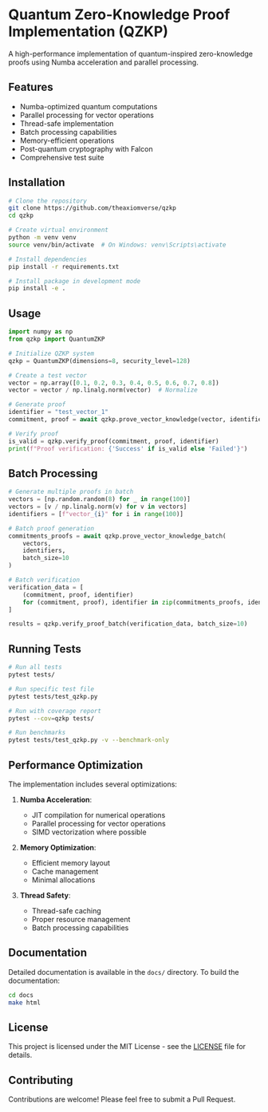 # Quantum Zero-Knowledge Proof Implementation (QZKP)

A high-performance implementation of quantum-inspired zero-knowledge proofs using Numba acceleration and parallel processing.

## Features

- Numba-optimized quantum computations
- Parallel processing for vector operations
- Thread-safe implementation
- Batch processing capabilities
- Memory-efficient operations
- Post-quantum cryptography with Falcon
- Comprehensive test suite

## Installation

```bash
# Clone the repository
git clone https://github.com/theaxiomverse/qzkp
cd qzkp

# Create virtual environment
python -m venv venv
source venv/bin/activate  # On Windows: venv\Scripts\activate

# Install dependencies
pip install -r requirements.txt

# Install package in development mode
pip install -e .
```

## Usage

```python
import numpy as np
from qzkp import QuantumZKP

# Initialize QZKP system
qzkp = QuantumZKP(dimensions=8, security_level=128)

# Create a test vector
vector = np.array([0.1, 0.2, 0.3, 0.4, 0.5, 0.6, 0.7, 0.8])
vector = vector / np.linalg.norm(vector)  # Normalize

# Generate proof
identifier = "test_vector_1"
commitment, proof = await qzkp.prove_vector_knowledge(vector, identifier)

# Verify proof
is_valid = qzkp.verify_proof(commitment, proof, identifier)
print(f"Proof verification: {'Success' if is_valid else 'Failed'}")
```

## Batch Processing

```python
# Generate multiple proofs in batch
vectors = [np.random.random(8) for _ in range(100)]
vectors = [v / np.linalg.norm(v) for v in vectors]
identifiers = [f"vector_{i}" for i in range(100)]

# Batch proof generation
commitments_proofs = await qzkp.prove_vector_knowledge_batch(
    vectors,
    identifiers,
    batch_size=10
)

# Batch verification
verification_data = [
    (commitment, proof, identifier)
    for (commitment, proof), identifier in zip(commitments_proofs, identifiers)
]

results = qzkp.verify_proof_batch(verification_data, batch_size=10)
```

## Running Tests

```bash
# Run all tests
pytest tests/

# Run specific test file
pytest tests/test_qzkp.py

# Run with coverage report
pytest --cov=qzkp tests/

# Run benchmarks
pytest tests/test_qzkp.py -v --benchmark-only
```

## Performance Optimization

The implementation includes several optimizations:

1. **Numba Acceleration**:
   - JIT compilation for numerical operations
   - Parallel processing for vector operations
   - SIMD vectorization where possible

2. **Memory Optimization**:
   - Efficient memory layout
   - Cache management
   - Minimal allocations

3. **Thread Safety**:
   - Thread-safe caching
   - Proper resource management
   - Batch processing capabilities

## Documentation

Detailed documentation is available in the `docs/` directory. To build the documentation:

```bash
cd docs
make html
```

## License

This project is licensed under the MIT License - see the [LICENSE](LICENSE) file for details.

## Contributing

Contributions are welcome! Please feel free to submit a Pull Request.


